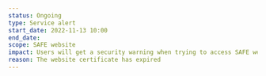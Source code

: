 ```yaml
---
status: Ongoing
type: Service alert
start_date: 2022-11-13 10:00
end_date: 
scope: SAFE website
impact: Users will get a security warning when trying to access SAFE website; some web browsers (e.g. Chrome) will not connect to SAFE website; Cirrus load plot on status page will not work
reason: The website certificate has expired
---
```


